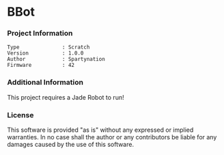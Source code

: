 BBot
================



### Project Information
```
Type              : Scratch
Version           : 1.0.0
Author            : Spartynation
Firmware          : 42
```

### Additional Information
This project requires a Jade Robot to run!

### License
This software is provided "as is" without any expressed or implied warranties.  In no case shall the author or any contributors be liable for any damages caused by the use of this software.

